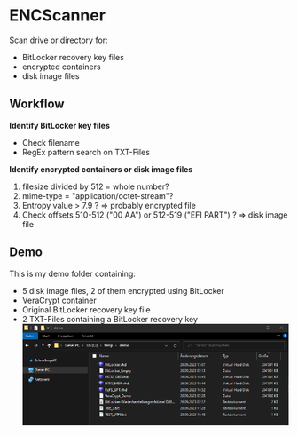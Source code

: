 # ENCScanner
Scan drive or directory for:
- BitLocker recovery key files
- encrypted containers
- disk image files


## Workflow
**Identify BitLocker key files**
- Check filename
- RegEx pattern search on TXT-Files

**Identify encrypted containers or disk image files**
1) filesize divided by 512 = whole number?
2) mime-type = "application/octet-stream"?
3) Entropy value > 7.9 ?
=> probably encrypted file
4) Check offsets 510-512 ("00 AA") or 512-519 ("EFI PART") ?
=> disk image file

## Demo
This is my demo folder containing:
- 5 disk image files, 2 of them encrypted using BitLocker
- VeraCrypt container
- Original BitLocker recovery key file
- 2 TXT-Files containing a BitLocker recovery key
![Demo folder](/Demo/01.png?raw=true "title")
